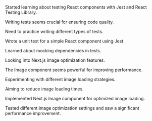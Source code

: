 Started learning about testing React components with Jest and React Testing Library.

Writing tests seems crucial for ensuring code quality.

Need to practice writing different types of tests.

Wrote a unit test for a simple React component using Jest.

Learned about mocking dependencies in tests.

Looking into Next.js image optimization features.

The Image component seems powerful for improving performance.

Experimenting with different image loading strategies.

Aiming to reduce image loading times.

Implemented Next.js Image component for optimized image loading.

Tested different image optimization settings and saw a significant performance improvement.